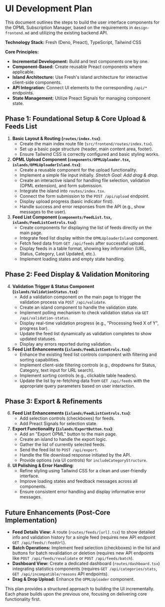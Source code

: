 # UI Development Plan

This document outlines the steps to build the user interface components for the OPML Subscription Manager, based on the requirements in `design-frontend.md` and utilizing the existing backend API.

**Technology Stack:** Fresh (Deno, Preact), TypeScript, Tailwind CSS

**Core Principles:**

*   **Incremental Development:** Build and test components one by one.
*   **Component-Based:** Create reusable Preact components where applicable.
*   **Island Architecture:** Use Fresh's island architecture for interactive client-side components.
*   **API Integration:** Connect UI elements to the corresponding `/api/*` endpoints.
*   **State Management:** Utilize Preact Signals for managing component state.

## Phase 1: Foundational Setup & Core Upload & Feeds List

1.  **Basic Layout & Routing (`routes/index.tsx`)**:
    *   Create the main index route file (`src/frontend/routes/index.tsx`).
    *   Set up a basic page structure (header, main content area, footer).
    *   Ensure Tailwind CSS is correctly configured and basic styling works.
2.  **OPML Upload Component (`components/OPMLUploader.tsx`, `islands/OPMLUploaderIsland.tsx`)**:
    *   Create a reusable component for the upload functionality.
    *   Implement a simple file input initially. *Stretch Goal: Add drag & drop.*
    *   Create an interactive island for handling file selection, validation (OPML extension), and form submission.
    *   Integrate the island into `routes/index.tsx`.
    *   Connect the form submission to the `POST /api/upload` endpoint.
    *   Display upload progress (basic indicator first).
    *   Handle success and error responses from the API (e.g., show messages to the user).
3.  **Feed List Component (`components/FeedList.tsx`, `islands/FeedListControls.tsx`)**:
    *   Create components for displaying the list of feeds directly on the main page.
    *   Integrate feed list display within the `OPMLUploaderIsland` component.
    *   Fetch feed data from `GET /api/feeds` after successful upload.
    *   Display feeds in a table format, showing key information (URL, Status, Category, Last Updated, etc.).
    *   Implement loading states and empty state handling.

## Phase 2: Feed Display & Validation Monitoring

4.  **Validation Trigger & Status Component (`islands/ValidationStatus.tsx`)**:
    *   Add a validation component on the main page to trigger the validation process via `POST /api/validate`.
    *   Create an island component to handle the validation state.
    *   Implement polling mechanism to check validation status via `GET /api/validation-status`.
    *   Display real-time validation progress (e.g., "Processing feed X of Y", progress bar).
    *   Update the feed list dynamically as validation completes to show updated statuses.
    *   Display any errors reported during validation.
5.  **Feed List Enhancements (`islands/FeedListControls.tsx`)**:
    *   Enhance the existing feed list controls component with filtering and sorting capabilities.
    *   Implement client-side filtering controls (e.g., dropdowns for Status, Category, text input for URL search).
    *   Implement sorting controls (e.g., clickable table headers).
    *   Update the list by re-fetching data from `GET /api/feeds` with the appropriate query parameters based on user interaction.

## Phase 3: Export & Refinements

6.  **Feed List Enhancements (`islands/FeedListControls.tsx`)**:
    *   Add selection controls (checkboxes) for feeds.
    *   Add Preact Signals for selection state.
7.  **Export Functionality (`islands/ExportButton.tsx`)**:
    *   Add an "Export OPML" button to the main page.
    *   Create an island to handle the export logic.
    *   Gather the list of currently selected feeds.
    *   Send the feed list to `POST /api/export`.
    *   Handle the file download response initiated by the API.
    *   Provide options (via UI controls) for `includeCategoryStructure`.
8.  **UI Polishing & Error Handling**:
    *   Refine styling using Tailwind CSS for a clean and user-friendly interface.
    *   Improve loading states and feedback messages across all components.
    *   Ensure consistent error handling and display informative error messages.

## Future Enhancements (Post-Core Implementation)

*   **Feed Details View:** A route (`routes/feeds/[url].tsx`) to show detailed info and validation history for a single feed (requires new API endpoint `GET /api/feeds/:feedUrl`).
*   **Batch Operations:** Implement feed selection (checkboxes) in the list and buttons for batch revalidation or deletion (requires new API endpoints like `POST /api/feeds/revalidate` or `POST /api/feeds/batch`).
*   **Dashboard View:** Create a dedicated dashboard (`routes/dashboard.tsx`) integrating statistics components (requires `GET /api/categories/stats`, `GET /api/incompatible/reasons` API endpoints).
*   **Drag & Drop Upload:** Enhance the `OPMLUploader` component.

This plan provides a structured approach to building the UI incrementally. Each phase builds upon the previous one, focusing on delivering core functionality first.
